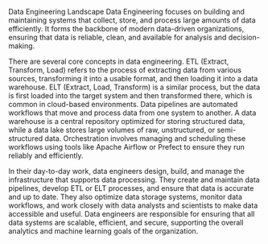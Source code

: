 Data Engineering Landscape
Data Engineering focuses on building and maintaining systems that collect, store, and process large amounts of data efficiently. It forms the backbone of modern data-driven organizations, ensuring that data is reliable, clean, and available for analysis and decision-making.

There are several core concepts in data engineering. ETL (Extract, Transform, Load) refers to the process of extracting data from various sources, transforming it into a usable format, and then loading it into a data warehouse. ELT (Extract, Load, Transform) is a similar process, but the data is first loaded into the target system and then transformed there, which is common in cloud-based environments. Data pipelines are automated workflows that move and process data from one system to another. A data warehouse is a central repository optimized for storing structured data, while a data lake stores large volumes of raw, unstructured, or semi-structured data. Orchestration involves managing and scheduling these workflows using tools like Apache Airflow or Prefect to ensure they run reliably and efficiently.

In their day-to-day work, data engineers design, build, and manage the infrastructure that supports data processing. They create and maintain data pipelines, develop ETL or ELT processes, and ensure that data is accurate and up to date. They also optimize data storage systems, monitor data workflows, and work closely with data analysts and scientists to make data accessible and useful. Data engineers are responsible for ensuring that all data systems are scalable, efficient, and secure, supporting the overall analytics and machine learning goals of the organization.
